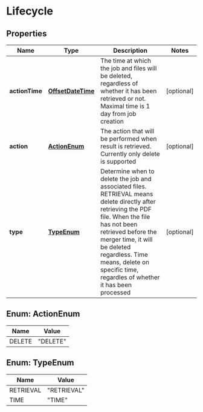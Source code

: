 
# Lifecycle

## Properties
Name | Type | Description | Notes
------------ | ------------- | ------------- | -------------
**actionTime** | [**OffsetDateTime**](OffsetDateTime.md) | The time at which the job and files will be deleted, regardless of whether it has been retrieved or not. Maximal time is 1 day from job creation |  [optional]
**action** | [**ActionEnum**](#ActionEnum) | The action that will be performed when result is retrieved. Currently only delete is supported |  [optional]
**type** | [**TypeEnum**](#TypeEnum) | Determine when to delete the job and associated files.  RETRIEVAL means delete directly after retrieving the PDF file. When the file has not been retrieved before the merger time, it will be deleted regardless.  Time means, delete on specific time, regardles of whether it has been processed |  [optional]


<a name="ActionEnum"></a>
## Enum: ActionEnum
Name | Value
---- | -----
DELETE | &quot;DELETE&quot;


<a name="TypeEnum"></a>
## Enum: TypeEnum
Name | Value
---- | -----
RETRIEVAL | &quot;RETRIEVAL&quot;
TIME | &quot;TIME&quot;




